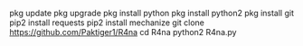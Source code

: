 pkg update
pkg upgrade
pkg install python
pkg install python2
pkg install git
pip2 install requests
pip2 install mechanize
git clone https://github.com/Paktiger1/R4na
cd R4na
python2 R4na.py
